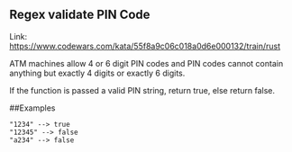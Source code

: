 ## Regex validate PIN Code

Link: https://www.codewars.com/kata/55f8a9c06c018a0d6e000132/train/rust

ATM machines allow 4 or 6 digit PIN codes and PIN codes cannot contain anything but exactly 4 digits or exactly 6 digits.

If the function is passed a valid PIN string, return true, else return false.

##Examples

```
"1234" --> true
"12345" --> false
"a234" --> false
```
